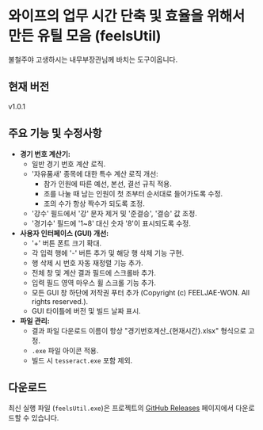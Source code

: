 # 와이프의 업무 시간 단축 및 효율을 위해서 만든 유틸 모음 (feelsUtil)

불철주야 고생하시는 내무부장관님께 바치는 도구이옵니다.

## 현재 버전

v1.0.1

## 주요 기능 및 수정사항

*   **경기 번호 계산기:**
    *   일반 경기 번호 계산 로직.
    *   '자유품새' 종목에 대한 특수 계산 로직 개선:
        *   참가 인원에 따른 예선, 본선, 결선 규칙 적용.
        *   조를 나눌 때 남는 인원이 첫 조부터 순서대로 들어가도록 수정.
        *   조의 수가 항상 짝수가 되도록 조정.
    *   '강수' 필드에서 '강' 문자 제거 및 '준결승', '결승' 값 조정.
    *   '경기수' 필드에 '1~8' 대신 숫자 '8'이 표시되도록 수정.
*   **사용자 인터페이스 (GUI) 개선:**
    *   '+' 버튼 폰트 크기 확대.
    *   각 입력 행에 '-' 버튼 추가 및 해당 행 삭제 기능 구현.
    *   행 삭제 시 번호 자동 재정렬 기능 추가.
    *   전체 창 및 계산 결과 필드에 스크롤바 추가.
    *   입력 필드 영역 마우스 휠 스크롤 기능 추가.
    *   모든 GUI 창 하단에 저작권 푸터 추가 (Copyright (c) FEELJAE-WON. All rights reserved.).
    *   GUI 타이틀에 버전 및 빌드 날짜 표시.
*   **파일 관리:**
    *   결과 파일 다운로드 이름이 항상 "경기번호계산_{현재시간}.xlsx" 형식으로 고정.
    *   `.exe` 파일 아이콘 적용.
    *   빌드 시 `tesseract.exe` 포함 제외.

## 다운로드

최신 실행 파일 (`feelsUtil.exe`)은 프로젝트의 [GitHub Releases](https://github.com/Feeljae-Won/challenge_utils/releases) 페이지에서 다운로드할 수 있습니다.